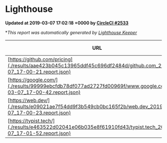 
# Lighthouse

**Updated at 2019-03-07 17:02:18 +0000 by [CircleCI #2533](https://circleci.com/gh/ItinerisLtd/lighthouse-keeper-example/2533)**

**This report was automatically generated by [Lighthouse Keeper](https://github.com/itinerisltd/lighthouse-keeper)*

| URL | Performance | Accessibility | Best Practices | SEO | PWA | Updated At |
| --- | --- | --- | --- | --- | --- | --- |
| [https://github.com/pricing](./results/aae423b045c13965ddf45c696df2484d/github.com_2019-03-07_17-00-21.report.json) | 0.79 | 0.89 | 0.93 | 0.9 | 0.58 | 2019-03-07T17:00:21.389Z |
| [https://google.com/](./results/99999ebcfdb78df077ad2727fd00969f/www.google.com_2019-03-07_17-00-42.report.json) | 0.94 | 0.71 | 0.93 | 0.8 | 0.58 | 2019-03-07T17:00:42.739Z |
| [https://web.dev/](./results/e09021ae7f54dd9f3b549cb0bc165f2b/web.dev_2019-03-07_17-00-23.report.json) | 0.96 | 0.93 | 1 | 0.91 | 1 | 2019-03-07T17:00:23.942Z |
| [https://typist.tech/](./results/e463522d02041e06b035e8f61910fd43/typist.tech_2019-03-07_17-01-52.report.json) | 1 |  |  |  |  | 2019-03-07T17:01:52.656Z |
